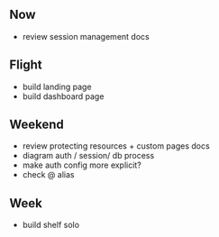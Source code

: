 ## Now 
- review session management docs 

## Flight 
- build landing page 
- build dashboard page 

## Weekend
- review protecting resources + custom pages docs
- diagram auth / session/ db process 
- make auth config more explicit? 
- check @ alias

## Week 
- build shelf solo 